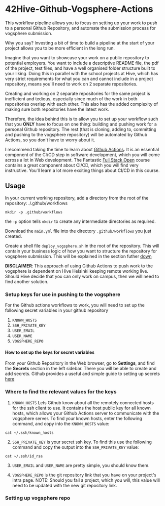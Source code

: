 # 42Hive-Github-Vogsphere-Actions

This workflow pipeline allows you to focus on setting up your work to push to a personal Github Repository, and automate the submission process for vogsphere submission.

Why you say? Investing a bit of time to build a pipeline at the start of your project allows you to be more efficient in the long run. 

Imagine that you want to showcase your work on a public repository to potential employers. You want to include a descriptive README file, the pdf of the project, test files, and have a well organised folder structure built to your liking. Doing this in parallel with the school projects at Hive, which has very strict requirements for what you can and cannot include in a project repository, means you'll need to work on 2 separate repositories.

Creating and working on 2 separate repositories for the same project is inefficient and tedious, especially since much of the work in both repositories overlap with each other. This also has the added complexity of making sure both repositories have the latest work. 

Therefore, the idea behind this is to allow you to set up your workflow such that you **ONLY** have to focus on one thing: building and pushing work for a personal Github repository. The rest (that is cloning, adding to, committing and pushing to the vogsphere repository) will be automated by Github Actions, so you don't have to worry about it.

I recommend taking the time to learn about [Github Actions](https://docs.github.com/en/actions). It is an essential component of the CI/CD step in software development, which you will come across a lot in Web development. The Fantastic [Full Stack Open](https://fullstackopen.com/en/part11) course contains a great component about CI/CD, which you will find very instructive. You'll learn a lot more exciting things about CI/CD in this course.

## Usage
In your current working repository, add a directory from the root of the repository: ./.github/workflows
```
mkdir -p .github/workflows
```
the `-p` option tells `mkdir` to create any intermediate directories as required.

Download the `main.yml` file into the directory `.github/workflows` you just created. 

Create a shell file `deploy_vogsphere.sh` in the root of the repository. This will contain your business logic of how you want to structure the repository for vogsphere submission. This will be explained in the section futher [down](#Setting-up-vogsphere-repo)

**DISCLAIMER**: This approach of using Github Actions to push work to the vogsphere is dependent on Hive Helsinki keeping remote working live. Should Hive decide that you can only work on campus, then we will need to find another solution.

### Setup keys for use in pushing to the vogsphere
For the Github actions workflows to work, you will need to set up the following secret variables in your github repository
1. `KNOWN_HOSTS`
2. `SSH_PRIVATE_KEY`
3. `USER_EMAIL`
4. `USER_NAME`
5. `VOGSPHERE_REPO`

#### How to set up the keys for secret variables
From your Github Repository in the Web browser, go to **Settings**, and find the **Secrets** section in the left sidebar. There you will be able to create and add secrets.
Github provides a useful and simple guide to setting up secrets [here](https://docs.github.com/en/actions/security-guides/encrypted-secrets#creating-encrypted-secrets-for-a-repository)

### Where to find the relevant values for the keys
1. `KNOWN_HOSTS` Lets Github know about all the remotely connected hosts for the ssh client to use. It contains the host public key for all known hosts, which allows your Github Actions server to communicate with the vogsphere server. To find your known hosts, enter the following command, and copy into the `KNOWN_HOSTS` value:
```
cat ~/.ssh/known_hosts
```
2. `SSH_PRIVATE_KEY` is your secret ssh key. To find this use the following command and copy the output into the `SSH_PRIVATE_KEY` value:
```
cat ~/.ssh/id_rsa
```
3. `USER_EMAIL` and `USER_NAME` are pretty simple, you should know them.

4. `VOGSPHERE_REPO` is the git repository link that you have on your project's intra page. NOTE: Should you fail a project, which you will, this value will need to be updated with the new git repository link. 
 
### Setting up vogsphere repo
